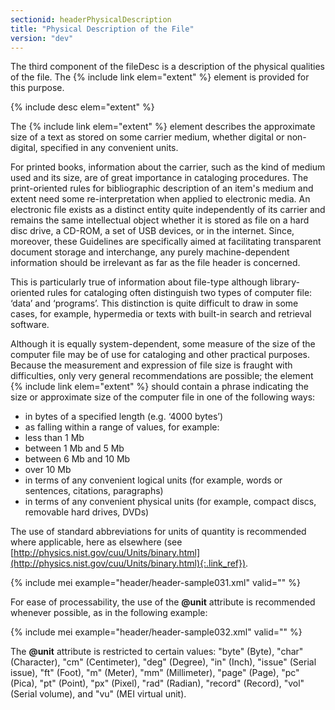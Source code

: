 ```yaml
---
sectionid: headerPhysicalDescription
title: "Physical Description of the File"
version: "dev"
---
```


The third component of the fileDesc is a description of the physical qualities of the file. The {% include link elem="extent" %} element is provided for this purpose.

{% include desc elem="extent" %}

The {% include link elem="extent" %} element describes the approximate size of a text as stored on some carrier medium, whether digital or non-digital, specified in any convenient units.

For printed books, information about the carrier, such as the kind of medium used and its size, are of great importance in cataloging procedures. The print-oriented rules for bibliographic description of an item's medium and extent need some re-interpretation when applied to electronic media. An electronic file exists as a distinct entity quite independently of its carrier and remains the same intellectual object whether it is stored as file on a hard disc drive, a CD-ROM, a set of USB devices, or in the internet. Since, moreover, these Guidelines are specifically aimed at facilitating transparent document storage and interchange, any purely machine-dependent information should be irrelevant as far as the file header is concerned.

This is particularly true of information about file-type although library-oriented rules for cataloging often distinguish two types of computer file: ‘data’ and ‘programs’. This distinction is quite difficult to draw in some cases, for example, hypermedia or texts with built-in search and retrieval software.

Although it is equally system-dependent, some measure of the size of the computer file may be of use for cataloging and other practical purposes. Because the measurement and expression of file size is fraught with difficulties, only very general recommendations are possible; the element {% include link elem="extent" %} should contain a phrase indicating the size or approximate size of the computer file in one of the following ways:

- in bytes of a specified length (e.g. ‘4000 bytes’)
- as falling within a range of values, for example: 
- less than 1 Mb
- between 1 Mb and 5 Mb
- between 6 Mb and 10 Mb
- over 10 Mb 
- in terms of any convenient logical units (for example, words or sentences, citations, paragraphs)
- in terms of any convenient physical units (for example, compact discs, removable hard drives, DVDs)

The use of standard abbreviations for units of quantity is recommended where applicable, here as elsewhere (see [http://physics.nist.gov/cuu/Units/binary.html](http://physics.nist.gov/cuu/Units/binary.html){:.link_ref}).

{% include mei example="header/header-sample031.xml" valid="" %}

For ease of processability, the use of the **@unit** attribute is recommended whenever possible, as in the following example:

{% include mei example="header/header-sample032.xml" valid="" %}

The **@unit** attribute is restricted to certain values: "byte" (Byte), "char" (Character), "cm" (Centimeter), "deg" (Degree), "in" (Inch), "issue" (Serial issue), "ft" (Foot), "m" (Meter), "mm" (Millimeter), "page" (Page), "pc" (Pica), "pt" (Point), "px" (Pixel), "rad" (Radian), "record" (Record), "vol" (Serial volume), and "vu" (MEI virtual unit).
